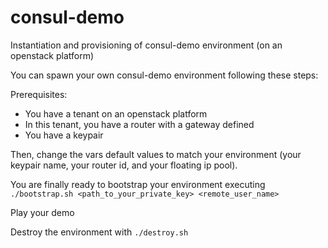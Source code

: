 # consul-demo

Instantiation and provisioning of consul-demo environment (on an openstack platform)

You can spawn your own consul-demo environment following these steps:

Prerequisites:
- You have a tenant on an openstack platform
- In this tenant, you have a router with a gateway defined
- You have a keypair

Then, change the vars default values to match your environment (your keypair name, your router id, and your floating ip pool).

You are finally ready to bootstrap your environment executing 
```./bootstrap.sh <path_to_your_private_key> <remote_user_name>```

Play your demo

Destroy the environment with 
```./destroy.sh```

